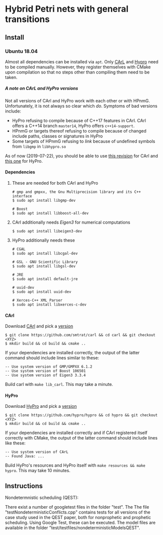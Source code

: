 # Hybrid Petri nets with general transitions

## Install

### Ubuntu 18.04

Almost all dependencies can be installed via `apt`. Only [CArL](https://smtrat.github.io/carl/) and
[Hypro](https://hypro.github.io/hypro/html/) need to be compiled manually. However, they register themselves with CMake
upon compilation so that no steps other than compiling them need to be taken.

##### A note on CArL and HyPro versions
Not all versions of CArl and HyPro work with each other or with HPnmG. Unfortunately, it is not always so clear which
*do*. Symptoms of bad versions include:
- HyPro refusing to compile because of C++17 features in CArl. CArl offers a C++14 branch `master14`, HyPro offers
  `c++14-support`.
- HPnmG or targets thereof refusing to compile because of changed include paths, classes or signatures in HyPro
- Some targets of HPnmG refusing to *link* because of undefined symbols from `libgmp` in `libhypro.so`

As of now (2019-07-22), you should be able to use [this revision](https://github.com/smtrat/carl/commit/ace90eb5daad)
for CArl and [this one](https://github.com/hypro/hypro/commit/9d26f57b5f62) for HyPro.

#### Dependencies
1. These are needed for both CArl and HyPro
   ```
   # gmp and gmpxx, the Gnu Multiprecision library and its C++ interface
   $ sudo apt install libgmp-dev

   # Boost
   $ sudo apt install libboost-all-dev
   ```
2. CArl additionally needs *Eigen3* for numerical computations
   ```
   $ sudo apt install libeigen3-dev
   ```
3. HyPro additionally needs these
   ```
   # CGAL
   $ sudo apt install libcgal-dev
   
   # GSL - GNU Scientific Library
   $ sudo apt install libgsl-dev

   # JRE
   $ sudo apt install default-jre

   # uuid-dev
   $ sudo apt install uuid-dev

   # Xerces-C++ XML Parser
   $ sudo apt install libxerces-c-dev
   ```

#### CArl
Download [CArl](https://github.com/smtrat/carl) and pick a [version](#a-note-on-carl-and-hypro-versions)
```
$ git clone https://github.com/smtrat/carl && cd carl && git checkout <XYZ>
$ mkdir build && cd build && cmake ..
```
If your dependencies are installed correctly, the output of the latter
command should include lines similar to these:
```
-- Use system version of GMP/GMPXX 6.1.2
-- Use system version of Boost 106501
-- Use system version of Eigen3 3.3.4

```
Build carl with `make lib_carl`. This may take a minute.

#### HyPro
Download [HyPro](https://github.com/hypro/hypro) and pick a [version](#a-note-on-carl-and-hypro-versions)
```
$ git clone https://github.com/hypro/hypro && cd hypro && git checkout <XYZ>
$ mkdir build && cd build && cmake ..
```
If your dependencies are installed correctly and if CArl registered itself correctly with CMake, the output of the
latter command should include lines like these:
```
-- Use system version of CArL
-- Found Java: ...
```
Build HyPro's resources and HyPro itself with `make resources && make hypro`. This may take 10 minutes.


## Instructions

Nondetermnistic scheduling (QEST):

There exist a number of googletest files in the folder "test". The The file "testNondeterministicConflicts.cpp" contains tests for all versions of the case study used in the QEST paper, both for nonprophetic and prophetic scheduling. Using Google Test, these can be executed. The model files are available in the folder "test/testfiles/nondeterministicModelsQEST".


